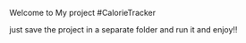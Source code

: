Welcome to My project #CalorieTracker

just save the project in a separate folder and run it and enjoy!!
